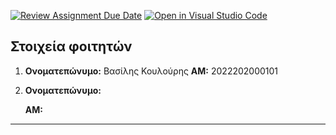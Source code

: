 [![Review Assignment Due Date](https://classroom.github.com/assets/deadline-readme-button-8d59dc4de5201274e310e4c54b9627a8934c3b88527886e3b421487c677d23eb.svg)](https://classroom.github.com/a/2kHcDVUY)
[![Open in Visual Studio Code](https://classroom.github.com/assets/open-in-vscode-c66648af7eb3fe8bc4f294546bfd86ef473780cde1dea487d3c4ff354943c9ae.svg)](https://classroom.github.com/online_ide?assignment_repo_id=10717210&assignment_repo_type=AssignmentRepo)
## Στοιχεία φοιτητών

 1. **Ονοματεπώνυμο:** 
      Βασίλης Κουλούρης
    **ΑΜ:** 
      2022202000101
 2. **Ονοματεπώνυμο:** 

    **ΑΜ:** 

---
